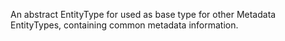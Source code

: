 An abstract EntityType for used as base type for other Metadata EntityTypes, containing common metadata information.